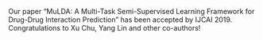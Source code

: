 Our paper “MuLDA: A Multi-Task Semi-Supervised Learning Framework for Drug-Drug Interaction Prediction” has been accepted by IJCAI 2019. Congratulations to Xu Chu, Yang Lin and other co-authors!
